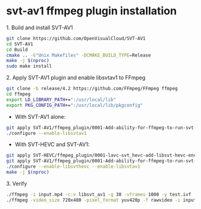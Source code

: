 # svt-av1 ffmpeg plugin installation

1\. Build and install SVT-AV1

``` bash
git clone https://github.com/OpenVisualCloud/SVT-AV1
cd SVT-AV1
cd Build
cmake .. -G"Unix Makefiles" -DCMAKE_BUILD_TYPE=Release
make -j $(nproc)
sudo make install
```

2\. Apply SVT-AV1 plugin and enable libsvtav1 to FFmpeg

``` bash
git clone -b release/4.2 https://github.com/FFmpeg/FFmpeg ffmpeg
cd ffmpeg
export LD_LIBRARY_PATH+=":/usr/local/lib"
export PKG_CONFIG_PATH+=":/usr/local/lib/pkgconfig"
```

- With SVT-AV1 alone:

``` bash
git apply SVT-AV1/ffmpeg_plugin/0001-Add-ability-for-ffmpeg-to-run-svt-av1.patch
./configure --enable-libsvtav1
```

- With SVT-HEVC and SVT-AV1:

``` bash
git apply SVT-HEVC/ffmpeg_plugin/0001-lavc-svt_hevc-add-libsvt-hevc-encoder-wrapper.patch
git apply SVT-AV1/ffmpeg_plugin/0001-Add-ability-for-ffmpeg-to-run-svt-av1-with-svt-hevc.patch
./configure --enable-libsvthevc --enable-libsvtav1
make -j $(nproc)
```

3\. Verify

``` bash
./ffmpeg -i input.mp4 -c:v libsvt_av1 -g 30 -vframes 1000 -y test.ivf
./ffmpeg -video_size 720x480 -pixel_format yuv420p -f rawvideo -i input.yuv -c:v libsvt_av1 -y test.mp4
```
